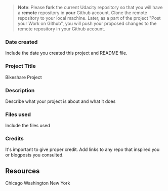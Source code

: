 >**Note**: Please **fork** the current Udacity repository so that you will have a **remote** repository in **your** Github account. Clone the remote repository to your local machine. Later, as a part of the project "Post your Work on Github", you will push your proposed changes to the remote repository in your Github account.

### Date created
Include the date you created this project and README file.

### Project Title
Bikeshare Project

### Description
Describe what your project is about and what it does
### Files used
Include the files used

### Credits
It's important to give proper credit. Add links to any repo that inspired you or blogposts you consulted.

## Resources
Chicago
Washington
New York
